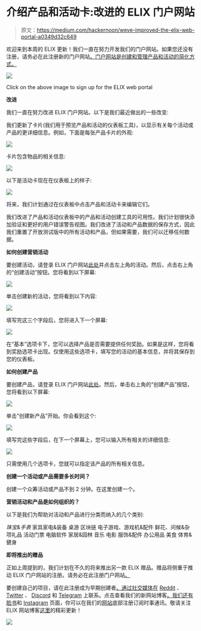 # 介绍产品和活动卡:改进的 ELIX 门户网站

> 原文：<https://medium.com/hackernoon/weve-improved-the-elix-web-portal-a0349d32c649>

欢迎来到本周的 ELIX 更新！我们一直在努力开发我们的门户网站。如果您还没有注册，请务必在此注册新的门户网站[。门户网站是创建和管理产品和活动的简化方式。](https://www.elixirtoken.io/signup)

[![](img/a128e68e6dd45f3d23cf63256a70b0cc.png)](https://www.elixirtoken.io/signup)

Click on the above image to sign up for the ELIX web portal

**改进**

我们一直在努力改进 ELIX 门户网站。以下是我们最近做出的一些改变:

我们更新了卡片(我们用于预览产品和活动的仪表板工具)，以显示有关每个活动或产品的更详细信息。例如，下面是每张产品卡片的外观:

![](img/5c600378755d3cdd433f7baf0e40bb67.png)

卡片包含物品的相关信息:

![](img/ea710a97890fdaff4f333e029d0d8e7d.png)

以下是活动卡现在在仪表板上的样子:

![](img/5362d93980be2fc891b2988b121d7aef.png)

将来，我们计划通过在仪表板中点击产品和活动卡来编辑它们。

我们改进了产品和活动仪表板中的产品和活动创建工具的可用性。我们计划很快添加验证和更好的用户错误警告视图。我们改进了活动和产品数据的保存方式，因此我们重置了开放测试版中的所有活动和产品，但如果需要，我们可以迁移任何数据。

**如何创建营销活动**

要创建活动，请登录 ELIX 门户网站[此处](https://www.elixirtoken.io/signup)并点击左上角的活动。然后，点击右上角的“创建活动”按钮。您将看到以下屏幕:

![](img/5a1c79ace458cff0803b68cb24083b6a.png)

单击创建新的活动，您将看到以下内容:

![](img/5acf3fe1b62365d7822632dd48c2be27.png)

填写完这三个字段后，您将进入下一个屏幕:

![](img/f2defb2904e3b34e4d2c29f5b3be890a.png)

在“基本”选项卡下，您可以选择产品是否需要提供任何奖励。如果是这样，您将看到奖励选项卡出现。仅使用这些选项卡，填写您的活动的基本信息，并将其保存到您的仪表板。

**如何创建产品**

要创建产品，请登录 ELIX 门户网站[此处](https://www.elixirtoken.io/signup)。然后，单击右上角的“创建产品”按钮，您将看到以下屏幕:

![](img/4a0570b9abe3b5538349d62cb619596d.png)

单击“创建新产品”开始。你会看到这个:

![](img/5f945d615d1084c43bd6fd8a58464528.png)

填写完这些字段后，在下一个屏幕上，您可以输入所有相关的详细信息:

![](img/105600627719e28bd1f8014e735dc527.png)

只需使用几个选项卡，您就可以指定该产品的所有相关信息。

**创建一个活动或产品需要多长时间？**

创建一个众筹活动或产品不到 2 分钟。在这里创建一个。

**营销活动和产品是如何组织的？**

以下是我们为帮助对活动和产品进行分类而纳入的几个类别:

*珠宝&手表*
家具家电&装备
桌游
区块链
电子游戏、游戏机&配件
鲜花、问候&杂项礼品
活动门票
电脑软件
家居&园林
音乐
电影
服饰&配件
办公用品
美食
体育&健身

**即将推出的赠品**

正如上周提到的，我们计划在不久的将来推出另一款 ELIX 赠品。赠品将侧重于推动 ELIX 门户网站的注册。请务必在此注册门户网站[。](https://www.elixirtoken.io/signup)

要创建自己的项目，请在此注册成为早期创建者[。通过社交媒体在](https://www.elixirtoken.io/boost) [Reddit](https://www.reddit.com/r/elixirtoken/) 、 [Twitter](http://twitter.com/elixtoken/) 、 [Discord](https://discord.gg/mu4EJaz) 和 [Telegram](https://t.me/ElixirToken) 上联系。点击查看我们的新网站博客[。我们还有](https://blog.elixirtoken.io/)[脸书](https://www.facebook.com/elixirtoken/)和 [Instagram](https://www.instagram.com/elixtoken/) 页面，你可以在我们的[网站](https://www.elixirtoken.io/)底部注册订阅时事通讯。敬请关注 ELIX 网站博客[这里](https://blog.elixirtoken.io/)的精彩更新！

![](img/4239b987fa4202cd474d8da182c19b8f.png)